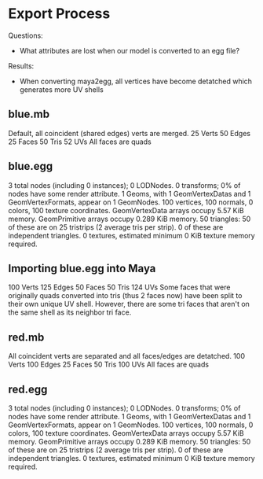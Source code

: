 # Export Process
Questions:
- What attributes are lost when our model is converted to an egg file?

Results:
- When converting maya2egg, all vertices have become detatched which generates more UV shells

## blue.mb
Default, all coincident (shared edges) verts are merged.
25 Verts
50 Edges
25 Faces
50 Tris
52 UVs
All faces are quads

## blue.egg
3 total nodes (including 0 instances); 0 LODNodes.
0 transforms; 0% of nodes have some render attribute.
1 Geoms, with 1 GeomVertexDatas and 1 GeomVertexFormats, appear on 1 GeomNodes.
100 vertices, 100 normals, 0 colors, 100 texture coordinates.
GeomVertexData arrays occupy 5.57 KiB memory.
GeomPrimitive arrays occupy 0.289 KiB memory.
50 triangles:
  50 of these are on 25 tristrips (2 average tris per strip).
  0 of these are independent triangles.
0 textures, estimated minimum 0 KiB texture memory required.

## Importing blue.egg into Maya
100 Verts
125 Edges
50 Faces
50 Tris
124 UVs
Some faces that were originally quads converted into tris (thus 2 faces now) have been split to their own unique UV shell. However, there are some tri faces that aren't on the same shell as its neighbor tri face.

## red.mb
All coincident verts are separated and all faces/edges are detatched.
100 Verts
100 Edges
25 Faces
50 Tris
100 UVs
All faces are quads

## red.egg
3 total nodes (including 0 instances); 0 LODNodes.
0 transforms; 0% of nodes have some render attribute.
1 Geoms, with 1 GeomVertexDatas and 1 GeomVertexFormats, appear on 1 GeomNodes.
100 vertices, 100 normals, 0 colors, 100 texture coordinates.
GeomVertexData arrays occupy 5.57 KiB memory.
GeomPrimitive arrays occupy 0.289 KiB memory.
50 triangles:
  50 of these are on 25 tristrips (2 average tris per strip).
  0 of these are independent triangles.
0 textures, estimated minimum 0 KiB texture memory required.